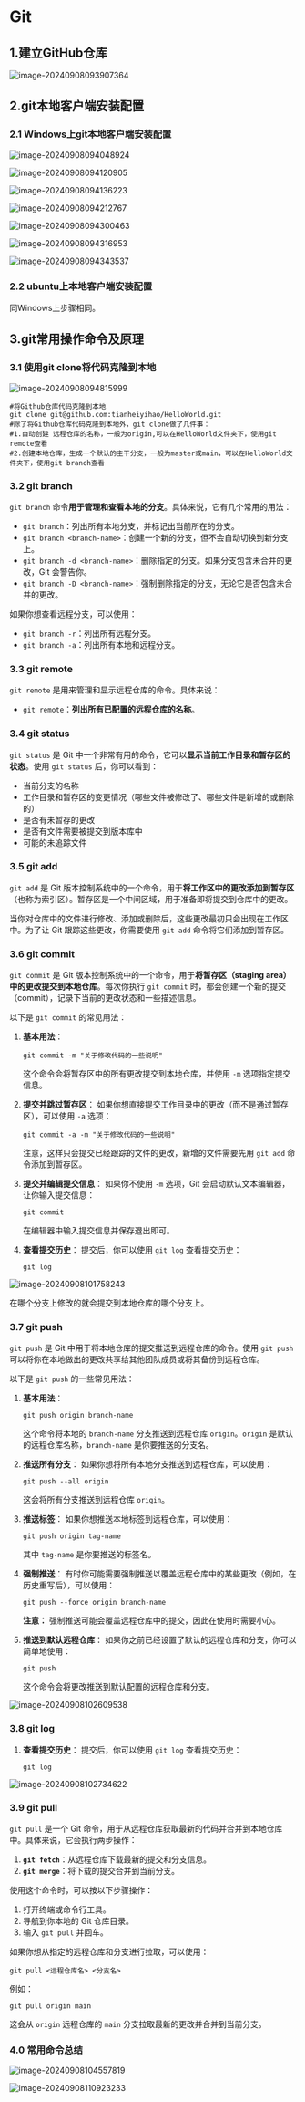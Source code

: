 # Git

## 1.建立GitHub仓库

![image-20240908093907364](C:\Users\LXX\AppData\Roaming\Typora\typora-user-images\image-20240908093907364.png)

## 2.git本地客户端安装配置

### 2.1 Windows上git本地客户端安装配置

![image-20240908094048924](C:\Users\LXX\AppData\Roaming\Typora\typora-user-images\image-20240908094048924.png)

![image-20240908094120905](C:\Users\LXX\AppData\Roaming\Typora\typora-user-images\image-20240908094120905.png)

![image-20240908094136223](C:\Users\LXX\AppData\Roaming\Typora\typora-user-images\image-20240908094136223.png)

![image-20240908094212767](C:\Users\LXX\AppData\Roaming\Typora\typora-user-images\image-20240908094212767.png)

![image-20240908094300463](C:\Users\LXX\AppData\Roaming\Typora\typora-user-images\image-20240908094300463.png)

![image-20240908094316953](C:\Users\LXX\AppData\Roaming\Typora\typora-user-images\image-20240908094316953.png)

![image-20240908094343537](C:\Users\LXX\AppData\Roaming\Typora\typora-user-images\image-20240908094343537.png)

### 2.2 ubuntu上本地客户端安装配置

同Windows上步骤相同。

## 3.git常用操作命令及原理

### 3.1 使用git clone将代码克隆到本地

![image-20240908094815999](C:\Users\LXX\AppData\Roaming\Typora\typora-user-images\image-20240908094815999.png)

```
#将Github仓库代码克隆到本地
git clone git@github.com:tianheiyihao/HelloWorld.git
#除了将Github仓库代码克隆到本地外，git clone做了几件事：
#1.自动创建 远程仓库的名称，一般为origin,可以在HelloWorld文件夹下，使用git remote查看
#2.创建本地仓库，生成一个默认的主干分支，一般为master或main，可以在HelloWorld文件夹下，使用git branch查看
```

### 3.2 git branch

`git branch` 命令**用于管理和查看本地的分支**。具体来说，它有几个常用的用法：

- `git branch`：列出所有本地分支，并标记出当前所在的分支。
- `git branch <branch-name>`：创建一个新的分支，但不会自动切换到新分支上。
- `git branch -d <branch-name>`：删除指定的分支。如果分支包含未合并的更改，Git 会警告你。
- `git branch -D <branch-name>`：强制删除指定的分支，无论它是否包含未合并的更改。

如果你想查看远程分支，可以使用：

- `git branch -r`：列出所有远程分支。
- `git branch -a`：列出所有本地和远程分支。

### 3.3 git remote

`git remote` 是用来管理和显示远程仓库的命令。具体来说：

- `git remote`：**列出所有已配置的远程仓库的名称**。

### 3.4 git status

`git status` 是 Git 中一个非常有用的命令，它可以**显示当前工作目录和暂存区的状态**。使用 `git status` 后，你可以看到：

- 当前分支的名称
- 工作目录和暂存区的变更情况（哪些文件被修改了、哪些文件是新增的或删除的）
- 是否有未暂存的更改
- 是否有文件需要被提交到版本库中
- 可能的未追踪文件

### 3.5 git add

`git add` 是 Git 版本控制系统中的一个命令，用于**将工作区中的更改添加到暂存区**（也称为索引区）。暂存区是一个中间区域，用于准备即将提交到仓库中的更改。

当你对仓库中的文件进行修改、添加或删除后，这些更改最初只会出现在工作区中。为了让 Git 跟踪这些更改，你需要使用 `git add` 命令将它们添加到暂存区。

### 3.6 git commit

`git commit` 是 Git 版本控制系统中的一个命令，用于**将暂存区（staging area）中的更改提交到本地仓库**。每次你执行 `git commit` 时，都会创建一个新的提交（commit），记录下当前的更改状态和一些描述信息。

以下是 `git commit` 的常见用法：

1. **基本用法**：

   ```
   git commit -m "关于修改代码的一些说明"
   ```

   

   这个命令会将暂存区中的所有更改提交到本地仓库，并使用 `-m` 选项指定提交信息。

2. **提交并跳过暂存区**：
   如果你想直接提交工作目录中的更改（而不是通过暂存区），可以使用 `-a` 选项：

   ```
   git commit -a -m "关于修改代码的一些说明"
   ```

   

   注意，这样只会提交已经跟踪的文件的更改，新增的文件需要先用 `git add` 命令添加到暂存区。

3. **提交并编辑提交信息**：
   如果你不使用 `-m` 选项，Git 会启动默认文本编辑器，让你输入提交信息：

   ```
   git commit
   ```

   

   在编辑器中输入提交信息并保存退出即可。

4. **查看提交历史**：
   提交后，你可以使用 `git log` 查看提交历史：

   ```
   git log
   ```

![image-20240908101758243](C:\Users\LXX\AppData\Roaming\Typora\typora-user-images\image-20240908101758243.png)

在哪个分支上修改的就会提交到本地仓库的哪个分支上。

### 3.7 git push

`git push` 是 Git 中用于将本地仓库的提交推送到远程仓库的命令。使用 `git push` 可以将你在本地做出的更改共享给其他团队成员或将其备份到远程仓库。

以下是 `git push` 的一些常见用法：

1. **基本用法**：

   ```
   git push origin branch-name
   ```

   

   这个命令将本地的 `branch-name` 分支推送到远程仓库 `origin`。`origin` 是默认的远程仓库名称，`branch-name` 是你要推送的分支名。

2. **推送所有分支**：
   如果你想将所有本地分支推送到远程仓库，可以使用：

   ```
   git push --all origin
   ```

   

   这会将所有分支推送到远程仓库 `origin`。

3. **推送标签**：
   如果你想推送本地标签到远程仓库，可以使用：

   ```
   git push origin tag-name
   ```

   

   其中 `tag-name` 是你要推送的标签名。

4. **强制推送**：
   有时你可能需要强制推送以覆盖远程仓库中的某些更改（例如，在历史重写后），可以使用：

   ```
   git push --force origin branch-name
   ```

   

   **注意：** 强制推送可能会覆盖远程仓库中的提交，因此在使用时需要小心。

5. **推送到默认远程仓库**：
   如果你之前已经设置了默认的远程仓库和分支，你可以简单地使用：

   ```
   git push
   ```

   

   这个命令会将更改推送到默认配置的远程仓库和分支。

![image-20240908102609538](C:\Users\LXX\AppData\Roaming\Typora\typora-user-images\image-20240908102609538.png)

### 3.8 git log

1. **查看提交历史**：
   提交后，你可以使用 `git log` 查看提交历史：

   ```
   git log
   ```

![image-20240908102734622](C:\Users\LXX\AppData\Roaming\Typora\typora-user-images\image-20240908102734622.png)

### 3.9 git pull

`git pull` 是一个 Git 命令，用于从远程仓库获取最新的代码并合并到本地仓库中。具体来说，它会执行两步操作：

1. **`git fetch`**：从远程仓库下载最新的提交和分支信息。
2. **`git merge`**：将下载的提交合并到当前分支。

使用这个命令时，可以按以下步骤操作：

1. 打开终端或命令行工具。
2. 导航到你本地的 Git 仓库目录。
3. 输入 `git pull` 并回车。

如果你想从指定的远程仓库和分支进行拉取，可以使用：

```
git pull <远程仓库名> <分支名>
```



例如：

```
git pull origin main
```



这会从 `origin` 远程仓库的 `main` 分支拉取最新的更改并合并到当前分支。

### 4.0 常用命令总结

![image-20240908104557819](C:\Users\LXX\AppData\Roaming\Typora\typora-user-images\image-20240908104557819.png)

![image-20240908110923233](C:\Users\LXX\AppData\Roaming\Typora\typora-user-images\image-20240908110923233.png)